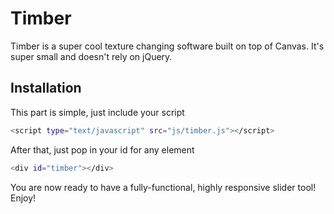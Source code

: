 Timber
=========

Timber is a super cool texture changing software built on top of Canvas. It's super small and doesn't rely on jQuery.


Installation
--------------
This part is simple, just include your script
```sh
<script type="text/javascript" src="js/timber.js"></script>
```
After that, just pop in your id for any element
```sh
<div id="timber"></div>
```
You are now ready to have a fully-functional, highly responsive slider tool! Enjoy!
